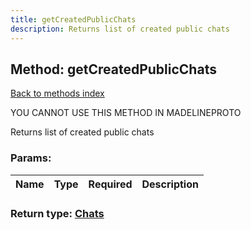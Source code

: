 ```yaml
---
title: getCreatedPublicChats
description: Returns list of created public chats
---
```

## Method: getCreatedPublicChats  
[Back to methods index](index.md)


YOU CANNOT USE THIS METHOD IN MADELINEPROTO


Returns list of created public chats

### Params:

| Name     |    Type       | Required | Description |
|----------|---------------|----------|-------------|


### Return type: [Chats](../types/Chats.md)


